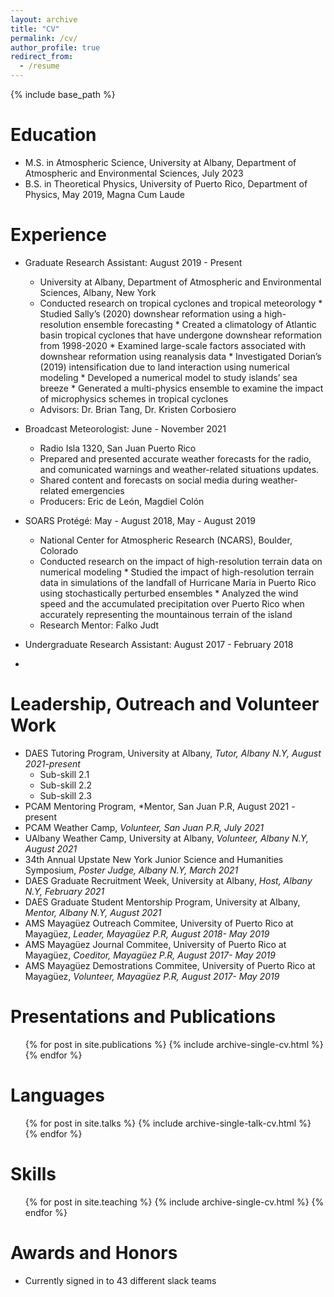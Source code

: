 ```yaml
---
layout: archive
title: "CV"
permalink: /cv/
author_profile: true
redirect_from:
  - /resume
---
```


{% include base_path %}

Education
======
* M.S. in Atmospheric Science, University at Albany, Department of Atmospheric and Environmental Sciences, July 2023
* B.S. in Theoretical Physics, University of Puerto Rico, Department of Physics, May 2019, Magna Cum Laude

Experience
======
* Graduate Research Assistant: August 2019 - Present
  * University at Albany, Department of Atmospheric and Environmental Sciences, Albany, New York
  * Conducted research on tropical cyclones and tropical meteorology
        * Studied Sally’s (2020) downshear reformation using a high-resolution ensemble forecasting
        * Created a climatology of Atlantic basin tropical cyclones that have undergone downshear reformation from 1998-2020
        * Examined large-scale factors associated with downshear reformation using reanalysis data
        * Investigated Dorian’s (2019) intensification due to land interaction using numerical modeling
        * Developed a numerical model to study islands’ sea breeze 
        * Generated a multi-physics ensemble to examine the impact of microphysics schemes in tropical cyclones
  * Advisors: Dr. Brian Tang, Dr. Kristen Corbosiero

* Broadcast Meteorologist: June - November 2021
  * Radio Isla 1320, San Juan Puerto Rico
  * Prepared and presented accurate weather forecasts for the radio, and comunicated warnings and weather-related situations updates. 
  * Shared content and forecasts on social media during weather-related emergencies 
  * Producers: Eric de León, Magdiel Colón

* SOARS Protégé: May - August 2018, May - August 2019
  * National Center for Atmospheric Research (NCARS), Boulder, Colorado
  * Conducted research on the impact of high-resolution terrain data on numerical modeling
        * Studied the impact of high-resolution terrain data in simulations of the landfall of Hurricane Maria in Puerto Rico using stochastically perturbed ensembles 
        * Analyzed the wind speed and the accumulated precipitation over Puerto Rico when accurately representing the mountainous terrain of the island
  * Research Mentor: Falko Judt 

* Undergraduate Research Assistant: August 2017 - February 2018 
* 
  
Leadership, Outreach and Volunteer Work 
======
* DAES Tutoring Program, University at Albany, *Tutor, Albany N.Y, August 2021-present*
  * Sub-skill 2.1
  * Sub-skill 2.2
  * Sub-skill 2.3
* PCAM Mentoring Program, *Mentor, San Juan P.R, August 2021 - present
* PCAM Weather Camp, *Volunteer, San Juan P.R, July 2021* 
* UAlbany Weather Camp, University at Albany, *Volunteer, Albany N.Y, August 2021* 
* 34th Annual Upstate New York Junior Science and Humanities Symposium, *Poster Judge, Albany N.Y, March 2021*
* DAES Graduate Recruitment Week, University at Albany, *Host, Albany N.Y, February 2021*
* DAES Graduate Student Mentorship Program, University at Albany, *Mentor, Albany N.Y, August 2021* 
* AMS Mayagüez Outreach Commitee, University of Puerto Rico at Mayagüez, *Leader, Mayagüez P.R, August 2018- May 2019*
* AMS Mayagüez Journal Commitee, University of Puerto Rico at Mayagüez, *Coeditor, Mayagüez P.R, August 2017- May 2019* 
* AMS Mayagüez Demostrations Commitee, University of Puerto Rico at Mayagüez, *Volunteer, Mayagüez P.R, August 2017- May 2019*

Presentations and Publications
======
  <ul>{% for post in site.publications %}
    {% include archive-single-cv.html %}
  {% endfor %}</ul>
  
Languages
======
  <ul>{% for post in site.talks %}
    {% include archive-single-talk-cv.html %}
  {% endfor %}</ul>
  
Skills
======
  <ul>{% for post in site.teaching %}
    {% include archive-single-cv.html %}
  {% endfor %}</ul>
  
Awards and Honors
======
* Currently signed in to 43 different slack teams
